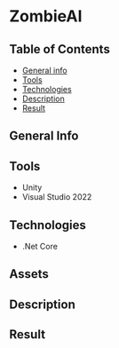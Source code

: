 # ZombieAI


## Table of Contents
* [General info](#general-info)
* [Tools](#tools)
* [Technologies](#technologies)
* [Description](#description)
* [Result](#description)


## General Info
 
## Tools
* Unity
* Visual Studio 2022



## Technologies
* .Net Core

## Assets


## Description



## Result

